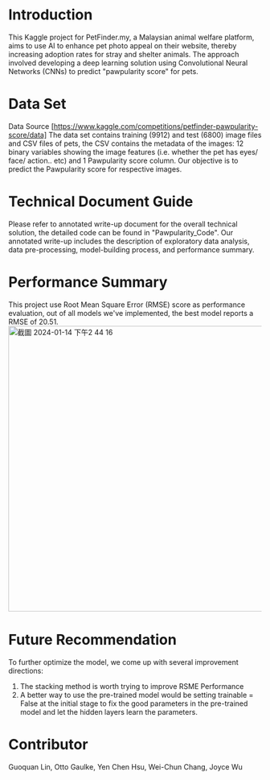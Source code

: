 # Introduction
This Kaggle project for PetFinder.my, a Malaysian animal welfare platform, aims to use AI to enhance pet photo appeal on their website, thereby increasing adoption rates for stray and shelter animals. The approach involved developing a deep learning solution using Convolutional Neural Networks (CNNs) to predict "pawpularity score" for pets.

# Data Set
Data Source [https://www.kaggle.com/competitions/petfinder-pawpularity-score/data]
The data set contains training (9912) and test (6800) image files and CSV files of pets, the CSV contains the metadata of the images: 12 binary variables showing the image features (i.e. whether the pet has eyes/ face/ action.. etc) and 1 Pawpularity score column. Our objective is to predict the Pawpularity score for respective images.

# Technical Document Guide
Please refer to annotated write-up document for the overall technical solution, the detailed code can be found in "Pawpularity_Code". Our annotated write-up includes the description of exploratory data analysis, data pre-processing, model-building process, and performance summary. 

# Performance Summary
This project use Root Mean Square Error (RMSE) score as performance evaluation, out of all models we've implemented, the best model reports a RMSE of 20.51.
<img width="567" alt="截圖 2024-01-14 下午2 44 16" src="https://github.com/YenChenHsu/kaggle-PetFinder.my-Pawpularity/assets/57134574/7fe8cecc-afce-43c2-9453-e01c75932faf">

# Future Recommendation
To further optimize the model, we come up with several improvement directions:
1. The stacking method is worth trying to improve RSME Performance
2. A better way to use the pre-trained model would be setting trainable = False at the initial stage to fix the good parameters in the pre-trained model and let the hidden layers learn the parameters. 

# Contributor
Guoquan Lin, Otto Gaulke, Yen Chen Hsu, Wei-Chun Chang, Joyce Wu
